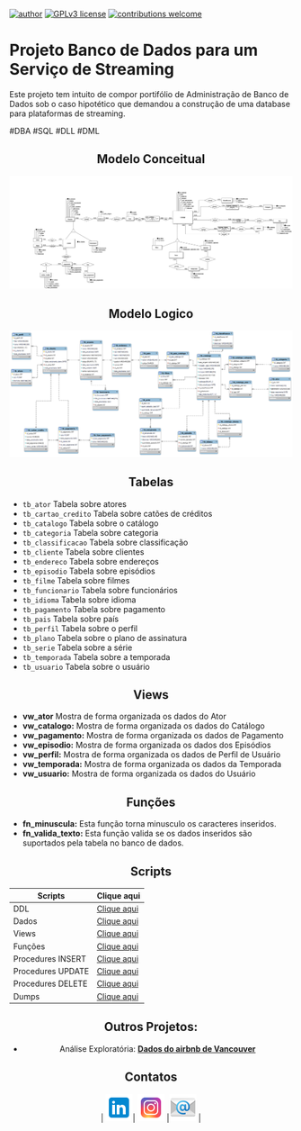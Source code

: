 [![author](https://img.shields.io/badge/author-daniel_arthur-red.svg)](https://www.linkedin.com/in/udanielarthur/) [![GPLv3 license](https://img.shields.io/badge/License-GPLv3-blue.svg)](http://perso.crans.org/besson/LICENSE.html) [![contributions welcome](https://img.shields.io/badge/contributions-welcome-brightgreen.svg?style=flat)](https://github.com/uDanielArthur)

# Projeto Banco de Dados para um Serviço de Streaming

Este projeto tem intuito de compor portifólio de Administração de Banco de Dados sob o caso hipotético que demandou a construção de uma database para plataformas de streaming.

#DBA #SQL #DLL #DML

<div align=center>

## Modelo Conceitual
![Modelo conceitual](./img/netflixoconceitual.png)
</div>

<div align=center>

## Modelo Logico
![Modelo conceitual](./img/netflixlogico.png)
</div>

<div align=center>

## Tabelas
</div>

- `tb_ator` Tabela sobre atores
- `tb_cartao_credito` Tabela sobre catões de créditos
- `tb_catalogo` Tabela sobre o catálogo
- `tb_categoria` Tabela sobre categoria
- `tb_classificacao` Tabela sobre classificação
- `tb_cliente` Tabela sobre clientes
- `tb_endereco` Tabela sobre endereços
- `tb_episodio` Tabela sobre episódios
- `tb_filme` Tabela sobre filmes
- `tb_funcionario` Tabela sobre funcionários
- `tb_idioma` Tabela sobre idioma
- `tb_pagamento` Tabela sobre pagamento
- `tb_pais` Tabela sobre país
- `tb_perfil` Tabela sobre o perfil
- `tb_plano` Tabela sobre o plano de assinatura
- `tb_serie` Tabela sobre a série
- `tb_temporada` Tabela sobre a temporada
- `tb_usuario` Tabela sobre o usuário

<div align=center>

## Views
</div>

- **vw_ator** Mostra de forma organizada os dados do Ator
- **vw_catalogo:** Mostra de forma organizada os dados do Catálogo
- **vw_pagamento:** Mostra de forma organizada os dados de Pagamento
- **vw_episodio:** Mostra de forma organizada os dados dos Episódios
- **vw_perfil:** Mostra de forma organizada os dados de Perfil de Usuário
- **vw_temporada:** Mostra de forma organizada os dados da Temporada
- **vw_usuario:** Mostra de forma organizada os dados do Usuário

<div align=center>

## Funções
</div>

- **fn_minuscula:** Esta função torna minusculo os caracteres inseridos.
- **fn_valida_texto:** Esta função valida se os dados inseridos são suportados pela tabela no banco de dados.


<div align=center>




<div align=center>

## Scripts
</div>

|Scripts    |Clique aqui|
|-----------|-----------|
|DDL        |[Clique aqui](/Scripts/DDL.sql)|
|Dados      |[Clique aqui](/Scripts/dados_de_teste.sql)|
|Views      |[Clique aqui](/Scripts/Views.sql)|
|Funções    |[Clique aqui](/Scripts/FUNCTION.sql)|
|Procedures INSERT |[Clique aqui](/Scripts/Procedure_INSERT.sql)|
|Procedures UPDATE   |[Clique aqui](/Scripts/Procedure_UPDATE.sql)|
|Procedures DELETE   |[Clique aqui](/Scripts/Procedure_DELETE.sql)|
|Dumps      |[Clique aqui](/Dumps)|


<div align=center>

## Outros Projetos:
* Análise Exploratória:
**[Dados do airbnb de Vancouver](https://github.com/uDanielArthur/airbnb_Vancouver)**
## Contatos

|  [![Linkedin](/img/icons8-linkedin-48.png)](https://br.linkedin.com/in/udanielarthur?trk=public_profile_browsemap)| [![Instagram](/img/icons8-instagram-48.png)](https://www.instagram.com/udanielarthur) |[![Email](/img/icons8-email-48.png)](udanielarthur@gmail.com) |

</div>

